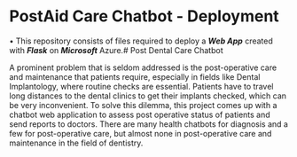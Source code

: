 # PostAid Care Chatbot - Deployment


• This repository consists of files required to deploy a ___Web App___ created with ___Flask___ on ___Microsoft___ Azure.# Post Dental Care Chatbot

A prominent problem that is seldom addressed is the post-operative care and maintenance that patients require, especially in fields like Dental Implantology, 
where routine checks are essential. Patients have to travel long distances to the dental clinics to get their implants checked, which can be very inconvenient. 
To solve this dilemma, this project comes up with a chatbot web application to assess post operative status of patients and send reports to doctors. 
There are many health chatbots for diagnosis and a few for post-operative care, but almost none in post-operative care and maintenance in the field of dentistry.
